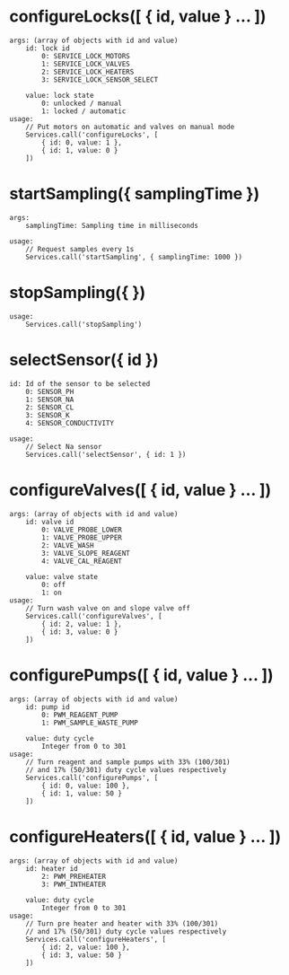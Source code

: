 # configureLocks([ { id, value } ... ])
    args: (array of objects with id and value)
        id: lock id
            0: SERVICE_LOCK_MOTORS
            1: SERVICE_LOCK_VALVES
            2: SERVICE_LOCK_HEATERS
            3: SERVICE_LOCK_SENSOR_SELECT
            
        value: lock state
            0: unlocked / manual
            1: locked / automatic
    usage:
        // Put motors on automatic and valves on manual mode
        Services.call('configureLocks', [
            { id: 0, value: 1 },
            { id: 1, value: 0 }
        ]) 
        
# startSampling({ samplingTime })
    
    args:
	    samplingTime: Sampling time in milliseconds

	usage:
		// Request samples every 1s
		Services.call('startSampling', { samplingTime: 1000 }) 

# stopSampling({ })
	usage:
		Services.call('stopSampling') 
		
# selectSensor({ id })
    
	id: Id of the sensor to be selected
		0: SENSOR_PH
		1: SENSOR_NA
		2: SENSOR_CL
		3: SENSOR_K
		4: SENSOR_CONDUCTIVITY

	usage:
	    // Select Na sensor
		Services.call('selectSensor', { id: 1 }) 

# configureValves([ { id, value } ... ])
    args: (array of objects with id and value)
        id: valve id
            0: VALVE_PROBE_LOWER
            1: VALVE_PROBE_UPPER
            2: VALVE_WASH
            3: VALVE_SLOPE_REAGENT
            4: VALVE_CAL_REAGENT
        
        value: valve state
            0: off
            1: on
    usage:
        // Turn wash valve on and slope valve off
        Services.call('configureValves', [
            { id: 2, value: 1 },
            { id: 3, value: 0 }
        ]) 

# configurePumps([ { id, value } ... ])
    args: (array of objects with id and value)
        id: pump id
            0: PWM_REAGENT_PUMP
            1: PWM_SAMPLE_WASTE_PUMP
        
        value: duty cycle 
            Integer from 0 to 301
    usage:
        // Turn reagent and sample pumps with 33% (100/301) 
        // and 17% (50/301) duty cycle values respectively
        Services.call('configurePumps', [
            { id: 0, value: 100 },
            { id: 1, value: 50 }
        ]) 

# configureHeaters([ { id, value } ... ])
    args: (array of objects with id and value)
        id: heater id
            2: PWM_PREHEATER
            3: PWM_INTHEATER
        
        value: duty cycle 
            Integer from 0 to 301
    usage:
        // Turn pre heater and heater with 33% (100/301) 
        // and 17% (50/301) duty cycle values respectively
        Services.call('configureHeaters', [
            { id: 2, value: 100 },
            { id: 3, value: 50 }
        ]) 
        